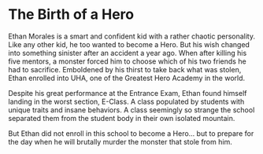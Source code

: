# The Birth of a Hero

Ethan Morales is a smart and confident kid with a rather chaotic personality. Like any other kid, he too wanted to become a Hero. But his wish changed into something sinister after an accident a year ago. When after killing his five mentors, a monster forced him to choose which of his two friends he had to sacrifice. Emboldened by his thirst to take back what was stolen, Ethan enrolled into UHA, one of the Greatest Hero Academy in the world.

Despite his great performance at the Entrance Exam, Ethan found himself landing in the worst section, E-Class. A class populated by students with unique traits and insane behaviors. A class seemingly so strange the school separated them from the student body in their own isolated mountain.

But Ethan did not enroll in this school to become a Hero… but to prepare for the day when he will brutally murder the monster that stole from him.

